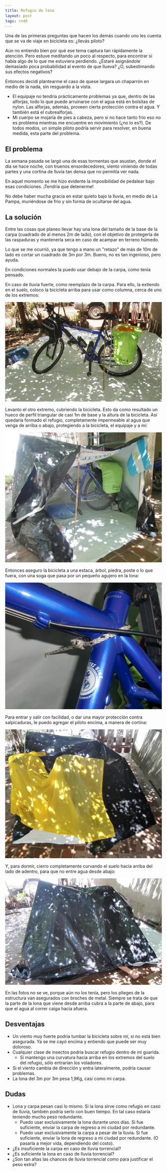 ```yaml
---
title: Refugio de lona
layout: post
tags: rn40
---
```


Una de las primeras preguntas que hacen los demás cuando uno les cuenta que se va de viaje en bicicleta es: ¿llevás piloto?

Aún no entiendo bien por qué ese tema captura tan rápidamente la atención. Pero estuve meditando un poco al respecto, para encontrar si había algo de lo que me estuviera perdiendo. ¿Estaré asignándole demasiado poca probabilidad al evento de que llueva? ¿O, subestimando sus efectos negativos?

Entonces decidí plantearme el caso de quese largara un chaparrón en medio de la nada, sin resguardo a la vista.

 * El equipaje no tendría prácticamente problemas ya que, dentro de las alforjas, todo lo que puede arruinarse con el agua está en bolsitas de nylon. Las alforjas, además, proveen cierta protección contra el agua. Y también está el cubrealforjas.
 * Mi cuerpo se mojaría de pies a cabeza, pero si no hace tanto frío eso no es problema mientras me encuentre en movimiento (¿no lo es?). De todos modos, un simple piloto podría servir para resolver, en buena medida, esta parte del problema.

## El problema

La semana pasada se largó una de esas tormentas que asustan, donde el día se hace noche, con truenos ensordecedores, viento viniendo de todas partes y una cortina de lluvia tan densa que no permitía ver nada.

En aquel momento se me hizo evidente la imposibilidad de pedalear bajo esas condiciones. ¡Tendría que detenerme!

No debe haber mucha gracia en estar quieto bajo la lluvia, en medio de La Pampa, muriéndose de frío y sin forma de ocultarse del agua.

## La solución

Entre las cosas que planeo llevar hay una lona del tamaño de la base de la carpa (cuadrado de al menos 2m de lado), con el objetivo de protegerla de las raspaduras y mantenerla seca en caso de acampar en terreno húmedo.

Lo que se me ocurrió, ya que tengo a mano un "retazo" de más de 10m de lado es cortar un cuadrado de 3m por 3m. Bueno, no es tan ingenioso, pero ayuda.

En condiciones normales la puedo usar debajo de la carpa, como tenía pensado.

En caso de lluvia fuerte, como reemplazo de la carpa. Para ello, la extiendo en el suelo, coloco la bicicleta arriba para usar como columna, cerca de uno de los extremos:

[![](/images/2015-01-02-refugio-lona/01_armando_thumb.JPG)](/images/2015-01-02-refugio-lona/01_armando.JPG "Primero extiendo la lona")

Levanto el otro extremo, cubriendo la bicicleta. Esto da como resultado un hueco de perfil triangular de casi 1m de base y la altura de la bicicleta. Así quedaría formado el refugio, completamente impermeable al agua que venga de arriba o abajo, protegiendo a la bicicleta, el equipaje y a mí:

[![](/images/2015-01-02-refugio-lona/02_toldo_thumb.JPG)](/images/2015-01-02-refugio-lona/02_toldo.JPG "Cubro la bici")

Entonces aseguro la bicicleta a una estaca, árbol, piedra, poste o lo que fuera, con una soga que pasa por un pequeño agujero en la lona:

[![](/images/2015-01-02-refugio-lona/03_soporte_thumb.JPG)](/images/2015-01-02-refugio-lona/03_soporte.JPG "Aseguro la bici")

Para entrar y salir con facilidad, o dar una mayor protección contra salpicaduras, le puedo agregar el piloto encima, a manera de cortina:

[![](/images/2015-01-02-refugio-lona/04_cerrada_thumb.JPG)](/images/2015-01-02-refugio-lona/04_cerrada.JPG "Agrego cortina")

Y, para dormir, cierro completamente curvando el suelo hacia arriba del lado de adentro, para que no entre agua desde abajo:

[![](/images/2015-01-02-refugio-lona/05_durmiendo_thumb.JPG)](/images/2015-01-02-refugio-lona/05_durmiendo.JPG "Durmiendo")

En las fotos no se ve, porque aún no los tenía, pero los plieges de la estructura van asegurados con broches de metal. Siempre se trata de que la parte de la lona que viene desde arriba cubra a la parte de abajo, para que el agua al correr caiga hacia afuera.

## Desventajas
 * Un viento muy fuerte podría tumbar la bicicleta sobre mí, si no está bien asegurada. Ya se me cayó encima y entiendo que puede ser muy doloroso.
 * Cualquier clase de insectos podría buscar refugio dentro de mi guarida.
   * Si mantengo una curvatura hacia arriba en los extremos del suelo del refugio, sólo entrarían los voladores.
 * Si el viento cambia de dirección y entra lateralmente, podría causar problemas.
 * La lona del 3m por 3m pesa 1,9Kg, casi como mi carpa.

## Dudas
 * Lona y carpa pesan casi lo mismo. Si la lona sirve como refugio en caso de lluvia, también podría serlo con buen tiempo. En tal caso estaría teniendo mucho peso redundante.
   * Puedo usar exclusivamente la lona durante unos días. Si fue suficiente, enviar la carpa de regreso a mi ciudad por redundante.
   * Puedo usar exclusivamente la carpa a pesar de la lluvia. Si fue suficiente, enviar la lona de regreso a mi ciudad por redundante. (O pasarla a mejor vida, dependiendo del costo).
 * ¿Es insuficiente la carpa en caso de lluvia torrencial?
 * ¿Es suficiente la lona en caso de lluvia torrencial?
 * ¿Son tan altas las chances de lluvia torrencial como para justificar el peso extra?